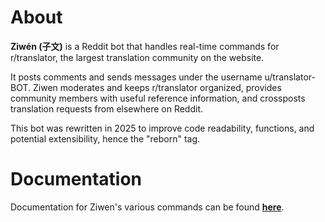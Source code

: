 # About

**Ziwén (子文)** is a Reddit bot that handles real-time commands for r/translator, the largest translation community on the website. 

It posts comments and sends messages under the username u/translator-BOT. Ziwen moderates and keeps r/translator organized, provides community members with useful reference information, and crossposts translation requests from elsewhere on Reddit.

This bot was rewritten in 2025 to improve code readability, functions, and potential extensibility, hence the "reborn" tag.

# Documentation

Documentation for Ziwen's various commands can be found **[here](https://www.reddit.com/r/translatorBOT/wiki/ziwen)**. 